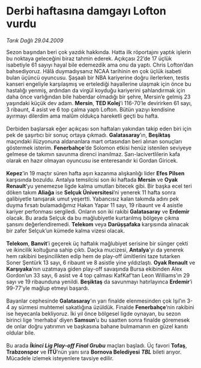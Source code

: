 # Derbi haftasına damgayı Lofton vurdu

*Tarık Dağlı 29.04.2009*

<div class="taraf_structure_2col_1zq">
<div class="margen_n">



 <p>Sezon başından beri çok yazdık hakkında. Hatta ilk röportajını yaptık işlerin bu noktaya geleceğini biraz tahmin ederek. Açıkçası 22’de 17 üçlük isabetiyle 61 sayıyı hayal bile edemezdik ama onu da yaptı. Chris Lofton’dan bahsediyoruz. Hâlâ duymadıysanız NCAA tarihinin en çok üçlük isabeti bulan üçüncü oyuncusu. Şaşaalı bir NBA kariyerine doğru ilerlerken, testis kanseri engeliyle karşılaşmış ve ertelediği hayallerine ulaşmak için önce bu hastalığı yenmiş, ardından da virgül koyduğu kariyerini şahlandırmak için daha önce varlığından bile haberdar olmadığı bir şehre, Mersin’e gelmiş 23 yaşındaki küçük dev adam. <b>Mersin</b>, <b>TED Kolej</b>’i 116-70’le devirirken 61 sayı, 3 ribaunt, 4 asist ve 6 top çalma yaptı Lofton. Bütün yazıyı kendisine ayırmayı dilerdim ama malûm oldukça hareketli geçti bu hafta. <br/><br/>Derbiden başlarsak eğer açıkçası son haftaları yakından takip eden biri için pek de şaşırtıcı bir sonuç ortaya çıkmadı. <b>Galatasaray</b>’ın, <b>Beşiktaş</b> maçındaki ilüzyonuna aldananlara mart ortasından beri alınan sonuçları göstermek isterim. <b>Fenerbahçe</b>’de Solomon etkisi henüz istenilen seviyeye gelmese de takımın savunma direnci inanılmaz. Sarı-lacivertlilerin kafa olarak en hazır olmayan oyuncusu ise enteresandır ki Gordan Giricek.<b> <br/><br/>Kepez</b>’in 19 maçtır süren hafta aşırı kazanma alışkanlığı lider <b>Efes Pilsen</b> karşısında bozuldu. Antalya temsilcisi son iki haftada <b>Mersin</b> ve <b>Oyak Renault</b>’yu yenemezse ligde kalma umutları bitecek gibi. Bir başka ecel teri döken takım <b>Aliağa</b> ise <b>Selçuk Üniversitesi</b>’ni yenerek 11 hafta sonra galibiyetle tanışarak umut yeşertti. Yabancısız kalan takımda adını pek duyma fırsatı bulamadığımız Hakan Yapar 11 sayı, 19 ribaunt ve 4 asistle kariyer perfonması sergiledi. Onların son iki rakibi <b>Galatasaray</b> ve <b>Erdemir</b> olacak. Bu arada Selçuk da bu mağlubiyetle kurtarılmış bölgeye çıkma şansını değerlendiremedi. <b>Telekom</b> veya <b>Darüşşafaka</b> karşısında alınacak bir zafer Selçuk’un kümede kalma vizesi olacak.<b> <br/><br/>Telekom</b>, <b>Banvit</b>’i geçerek üç haftalık mağlubiyet serisine bir sünger çekti ve ikincilik koltuğuna sahip çıktı. Daçka mucizesi, <b>Antalya</b>’yı da yenerek hem rakibini beşincilikten edip hem de play-off ümitlerini taze tutarken Soner Şentürk 13 sayı, 6 ribaunt ve 8 asistle yine yıldızlaştı. <b>Oyak Renault</b> ve <b>Karşıyaka</b>’nın uzatmaya giden play-off savaşında Bursa ekibinden Alex Gordon’un 33 sayı, 6 asist ve 4 top çalması KafKaf’tan Leon Williams’ın 29 sayı ve 19 ribaunduna yenildi. <b>Beşiktaş</b> da savunmayı hatırlayınca <b>Erdemir</b>’i 99-77’yle mağlup etmeyi başardı. <br/><br/>Bayanlar cephesinde <b>Galatasaray</b>’ın yarı finalde elenmesinden çok Işıl’ın 3-4 ay sürmesi muhtemel sakatlığına üzüldük. Finalde <b>Fenerbahçe</b>’nin rakibini ise heyecanla bekliyoruz. İki yıl önce bölgesel ligde oynayan, bu sezon birinci lige ‘merhaba’ diyen <b>Samsun</b>’u bu saatten sonra finalde göremesek de onlar doğru yatırımın ve başkasına bahane bulmamanın en güzel kanıtı oldular bile. <br/><br/>Bu arada <b><i>İkinci Lig Play-off Final Grubu</i></b> maçları başladı. Üç favori <b>Tofaş</b>, <b>Trabzonspor</b> ve <b>İTÜ</b>’nün yanı sıra <b>Bornova Belediyesi</b> <b><i>TBL</i></b> bileti arıyor. Mücadele izlemek isteyenlere tavsiye edilir.</p>
<br/>
<br/>
<br/>



<br/>


<div id="taraf_not">
</div>

</div>


</div>
